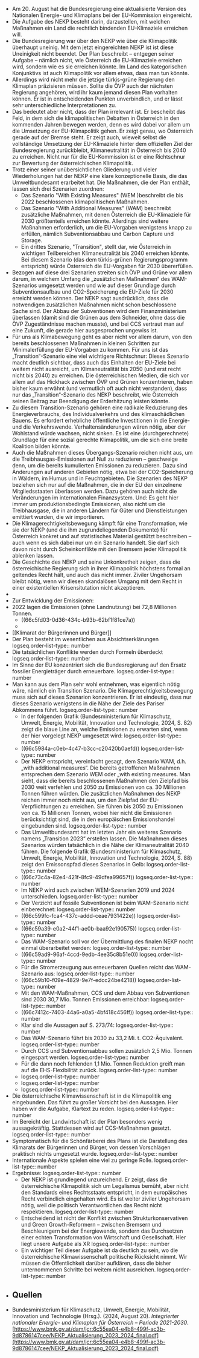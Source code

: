 - Am 20. August hat die Bundesregierung eine aktualisierte Version des Nationalen Energie- und Klimaplans bei der EU-Kommission eingereicht.
- Die Aufgabe des NEKP besteht darin, darzustellen, mit welchen Maßnahmen ein Land die rechtlich bindenden EU-Klimaziele erreichen will.
- Die Bundesregierung war über den NEKP wie über die Klimapolitik überhaupt uneinig. Mit dem jetzt eingereichten NEKP ist ist diese Uneinigkeit nicht beendet. Der Plan beschreibt – entgegen seiner Aufgabe – nämlich nicht, wie Österreich die EU-Klimaziele erreichen wird, sondern wie es sie erreichen könnte. Im Land des kategorischen Konjunktivs ist auch Klimapolitik vor allem etwas, dass man tun könnte.
- Allerdings wird nicht mehr die jetzige türkis-grüne Regierung den Klimaplan präzisieren müssen. Sollte die ÖVP auch der nächsten Regierung angehören, wird ihr kaum jemand diesen Plan vorhalten können. Er ist in entscheidenden Punkten unverbindlich, und er lässt sehr unterschiedliche Interpretationen zu.
- Das bedeutet aber nicht, dass der Plan irrelevant ist. Er bescheibt das Feld, in dem sich die klimapolitischen Debatten in Österreich in den kommenden Jahren bewegen werden, denn es wird dabei vor allem um die Umsetzung der EU-Klimapolitik gehen. Er zeigt genau, wo Österreich gerade auf der Bremse steht. Er zeigt auch, wieweit selbst die vollständige Umsetzung der EU-Klimaziele hinter dem offiziellen Ziel der Bundesregierung zurückbleibt, Klimaneutralität in Österreich bis 2040 zu erreichen. Nicht nur für die EU-Kommission ist er eine Richtschnur zur Bewertung der österreichischen Klimapolitik.
- Trotz einer seiner unübersichtlichen Gliederung und vieler Wiederholungen hat der NEKP eine klare konzeptionelle Basis, die das Umweltbundesamt erarbeitet hat. Die Maßnahmen, die der Plan enthält, lassen sich drei Szenarien zuordnen:
	- Das Szenario "With Existing Measures" (WEM )beschreibt die bis 2022 beschlossenen klimapolitischen Maßnahmen.
	- Das Szenario "With Additional Measures" (WAM) beschreibt zusätzliche Maßnahmen, mit denen Österreich die EU-Klimaziele für 2030 größtenteils erreichen könnte. Allerdings sind weitere Maßnahmen erforderlich, um die EU-Vorgaben wenigstens knapp zu erfüllen, nämlich Subventionsabbau und Carbon Capture und Storage.
	- Ein drittes Szenario, "Transition", stellt dar, wie Österreich in wichtigen Teilbereichen Klimaneutralität bis 2040 erreichen könnte. Bei diesem Szenario (das dem türkis-grünen Regierungsprogramm entspricht) würde Österreich die EU-Vorgaben für 2030 übererfüllen.
- Bezogen auf diese drei Szenarien streiten sich ÖVP und Grüne vor allem darum, in welchem Umfang die „zusätzlichen Maßnahmen“ des WAM-Szenarios umgesetzt werden und wie auf dieser Grundlage durch Subventionsaufbau und CO2-Speicherung die EU-Ziele für 2030 erreicht werden können. Der NEKP sagt ausdrücklich, dass die notwendigen zusätzlichen Maßnahmen nicht schon beschlossene Sache sind. Der Abbau der Subventionen wird dem Finanzministerium überlassen (damit sind die Grünen aus dem Schneider, ohne dass die ÖVP Zugeständnisse machen musste), und bei CCS vertraut man auf eine Zukunft, die gerade hier ausgesprochen ungewiss ist.
- Für uns als Klimabewegung geht es aber nicht vor allem darum, von  den bereits beschlossenen Maßnahmen in kleinen Schritten zur Minimalerfüllung der EU-Vorgaben zu kommen. Für uns ist das „Transition“-Szenario eine viel wichtigere Richtschnur: Dieses Szenario macht deutlich sichtbar, dass auch das Einhalten der EU-Ziele bei weitem nicht ausreicht, um Klimaneutralität bis 2050 (und erst recht nicht bis 2040) zu erreichen. Die österreichischen Medien, die sich vor allem auf das Hickhack zwischen ÖVP und Grünen konzentrieren, haben bisher kaum erwähnt (und vermutlich oft auch nicht verstanden), dass nur das „Transition“-Szenario des NEKP beschreibt, wie Österreich seinen Beitrag zur Beendigung der Erderhitzung leisten könnte.
- Zu diesem Transition-Szenario gehören eine radikale Reduzierung des Energieverbrauchs, des Individualverkehrs und des klimaschädlichen Bauens. Es erfordert erhebliche öffentliche Investitionen in die Energie- und die Verkehrswende. Verhaltensänderungen wären nötig, aber der Wohlstand würde wachsen, nicht sinken. Es ist eine (durchgerechnete) Grundlage für eine sozial gerechte Klimapolitik, um die sich eine breite Koalition bilden könnte.
- Auch die Maßnahmen dieses Übergangs-Szenario reichen nicht aus, um die Treibhausgas-Emissionen auf Null zu reduzieren – geschweige denn, um die bereits kumulierten Emissionen zu reduzieren. Dazu sind Änderungen auf anderen Gebieten nötig, etwa bei der CO2-Speicherung in Wäldern, im Humus und in Feuchtgebieten. Die Szenarien des NEKP beziehen sich nur auf die Maßnahmen, die in der EU den einzelnene Mitgliedsstaaten überlassen werden. Dazu gehören auch nicht die Veränderungen im internationalen Finanzsystem. Und: Es geht hier immer um produktionsbedingte Emissionen, also nicht um die Treibhausgase, die in anderen Ländern für Güter und Dienstleistungen emittiert wurden, die wir importieren.
- Die Klimagerechtigkeitsbewegung kämpft für eine Transformation, wie sie der NEKP (und die ihm zugrundeliegenden Dokumente) für Österreich konkret und auf statistisches Material gestützt beschreiben – auch wenn es sich dabei nur um ein Szenario handelt. Sie darf sich davon nicht durch Scheinkonflikte mit den Bremsern jeder Klimapolitik ablenken lassen.
- Die Geschichte des NEKP und seine Unkonkretheit zeigen, dass die österreichische Regierung sich in ihrer Klimapolitik höchstens formal an geltendes Recht hält, und auch das nicht immer. Ziviler Ungehorsam bleibt nötig, wenn wir diesen skandalösen Umgang mit dem Recht in einer existentiellen Krisensitutation nicht akzeptieren.
-
- Zur Entwicklung der Emissionen:
- 2022 lagen die Emissionen (ohne Landnutzung) bei 72,8 Millionen Tonnen.
	- ((66c5fd03-0d36-434c-b93b-62bf1f81ce7a))
	-
- [[Klimarat der Bürgerinnen und Bürger]]
- Der Plan besteht im wesentlichen aus Absichtserklärungen
  logseq.order-list-type:: number
- Die tatsächlichen Konflikte werden durch Formeln überdeckt
  logseq.order-list-type:: number
- Im Sinne der EU konzentriert sich die Bundesregierung auf den Ersatz fossiler Energieträger durch erneuerbare.
  logseq.order-list-type:: number
- Man kann aus dem Plan sehr wohl entnehmen, was eigentlich nötig wäre, nämlich ein Transition Szenario. Die Klimagerechtigkeitsbewegung muss sich auf dieses Szenarion konzentrieren. Er ist eindeutig, dass nur dieses Szenario wenigstens in die Nähe der Ziele des Pariser Abkommens führt.
  logseq.order-list-type:: number
	- In der folgenden Grafik (Bundesministerium für Klimaschutz, Umwelt, Energie, Mobilität, Innovation und Technologie, 2024, S. 82) zeigt die blaue Line an, welche Emissionen zu erwarten sind, wenn der hier vorgelegt NEKP umgesetzt wird:
	  logseq.order-list-type:: number
	- ((66c5984a-c0eb-4c47-b3cc-c20420b0aefd))
	  logseq.order-list-type:: number
	- Der NEKP entspricht, vereinfacht gesagt, dem Szenario WAM, d.h. „with additional measures“. Die bereits getroffenen Maßnahmen entsprechen dem Szenario WEM oder „with existing measures. Man sieht, dass die bereits beschlossenen Maßnahmen den Zielpfad bis 2030 weit verfehlen und 2050 zu Emissionen von ca. 30 Millionen Tonnen führen würden. Die zusätzlichen Maßnahmen des NEKP reichen immer noch nicht aus, um den Zielpfad der EU-Verpflichtungen zu erreichen. Sie führen bis 2050 zu Emissionen von ca. 15 Millionen Tonnen, wobei hier nicht die Emissionen berücksichtigt sind, die in den europäischen Emissionshandel eingebunden sind.
	  logseq.order-list-type:: number
	- Das Umweltbundesamt hat im letzten Jahr ein weiteres Szenario namens „Transition 2023“ erstellen lassen. Die Maßnahmen dieses Szenarios würden tatsächlich in die Nähe der Klimaneutralität 2040 führen. Die folgende Grafik (Bundesministerium für Klimaschutz, Umwelt, Energie, Mobilität, Innovation und Technologie, 2024, S. 88) zeigt den Emissonspfad dieses Szenarios in Gelb:
	  logseq.order-list-type:: number
	- ((66c73c4a-82e4-421f-8fc9-49dfea99657f))
	  logseq.order-list-type:: number
	- Im NEKP wird auch zwischen WEM-Szenarien 2019 und 2024 unterschieden.
	  logseq.order-list-type:: number
	- Der Verzicht auf fossile Subventionen ist beim WAM-Szenario nicht einberechnet:
	  logseq.order-list-type:: number
	- ((66c599fc-fca4-437c-addd-ceae7931422e))
	  logseq.order-list-type:: number
	- ((66c59a39-e0a2-44f1-ae0b-baa92e190575))
	  logseq.order-list-type:: number
	- Das WAM-Szenario soll vor der Übermittlung des finalen NEKP nocht einmal überarbeitet werden:
	  logseq.order-list-type:: number
	- ((66c59ad9-96af-4ccd-9edb-4ee35c8b51e0))
	  logseq.order-list-type:: number
	- Für die Stromerzeugung aus erneuerbaren Quellen reicht das WAM-Szenario aus:
	  logseq.order-list-type:: number
	- ((66c59b10-f09e-4829-9e7f-edcc24be4218))
	  logseq.order-list-type:: number
	- Mit den WAM-Maßnahmen, CCS und dem Abbau von Subventionen sind 2030 30,7 Mio. Tonnen Emissionen erreichbar:
	  logseq.order-list-type:: number
	- ((66c7412c-7403-44a6-a0a5-4bf418c456ff))
	  logseq.order-list-type:: number
	- Klar sind die Aussagen auf S. 273/74:
	  logseq.order-list-type:: number
	- Das WAM-Szenario führt bis 2030 zu 33,2 Mi. t. CO2-Äquivalent.
	  logseq.order-list-type:: number
	- Durch CCS und Subventionsabbau sollen zusätzlich 2,5 Mio. Tonnen eingespart werden. 
	  logseq.order-list-type:: number
	- Für die dann noch fehlenden 1,1 Mio. Tonnen Reduktion greift man auf die EHS-Flexibilität zurück.
	  logseq.order-list-type:: number
	- logseq.order-list-type:: number
	- logseq.order-list-type:: number
	- logseq.order-list-type:: number
- Die österreichische Klimawissenschaft ist in die Klimapolitik eng eingebunden. Das führt zu großer Vorsicht bei den Aussagen. Hier haben wir die Aufgabe, Klartext zu reden.
  logseq.order-list-type:: number
- Im Bereicht der Landwirtschaft ist der Plan besonders wenig aussagekräftig. Stattdessen wird auf CCS-Maßnahmen gesetzt.
  logseq.order-list-type:: number
- Symptomatisch für die Schönfärberei des Plans ist die Darstellung des Klimarats der Bürgerinnen und Bürger, von dessen Vorschlägen praktisch nichts umgesetzt wurde.
  logseq.order-list-type:: number
- Internationale Aspekte spielen eine viel zu geringe Rolle.
  logseq.order-list-type:: number
- Ergebnisse:
  logseq.order-list-type:: number
	- Der NEKP ist grundlegend unzureichend. Er zeigt, dass die österreichische Klimapolitik sich um Legalismus bemüht, aber nicht den Standards eines Rechtsstaats entspricht, in dem europäisches Recht verbindlich eingehalten wird. Es ist weiter ziviler Ungehorsam nötig, weil die politisch Verantwortlichen das Recht nicht respektieren.
	  logseq.order-list-type:: number
	- Entscheidend ist nicht der Konflikt zwischen Strukturkonservativen und Green Growth-Reformern – zwischen Bremsern und Beschleunigern bei der Energiewende, sondern das Durchsetzen einer echten Transformation von Wirtschaft und Gesellschaft. Hier liegt unsere Aufgabe als XR
	  logseq.order-list-type:: number
	- Ein wichtiger Teil dieser Aufgabe ist da deutlich zu sein, wo die österreichische Klimawissenschaft politische Rücksicht nimmt. Wir müssen die Öffentlichkeit darüber aufklären, dass die bisher unternommenen Schritte bei weitem nicht ausreichen.
	  logseq.order-list-type:: number
- ## Quellen
- Bundesministerium für Klimaschutz, Umwelt, Energie, Mobilität,  Innovation und Technologie (Hrsg.). (2024, August 20). *Integrierter nationaler Energie- und Klimaplan für Österreich – Periode 2021-2030*. [https://www.bmk.gv.at/dam/jcr:6c55ea04-e4b8-499f-ac3b-9d8786147cee/NEKP_Aktualisierung_2023_2024_final.pdf](https://www.bmk.gv.at/dam/jcr:6c55ea04-e4b8-499f-ac3b-9d8786147cee/NEKP_Aktualisierung_2023_2024_final.pdf)